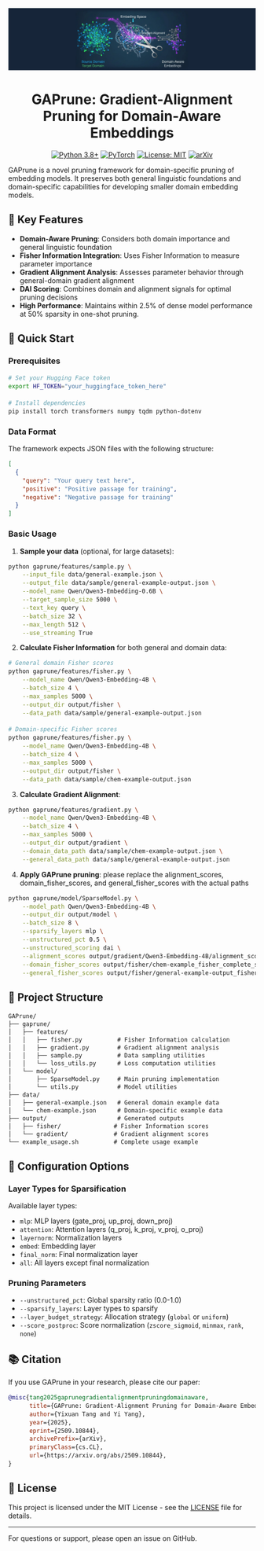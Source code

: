 <div align="center">
  <img src="https://github.com/yixuantt/picx-images-hosting/raw/master/logo.7lkco20x1m.webp" alt="GAPrune Logo" width="800">
  
  # GAPrune: Gradient-Alignment Pruning for Domain-Aware Embeddings
  
  [![Python 3.8+](https://img.shields.io/badge/python-3.8+-blue.svg)](https://www.python.org/downloads/)
  [![PyTorch](https://img.shields.io/badge/PyTorch-1.9+-red.svg)](https://pytorch.org/)
  [![License: MIT](https://img.shields.io/badge/License-MIT-yellow.svg)](https://opensource.org/licenses/MIT)
  [![arXiv](https://img.shields.io/badge/arXiv-2509.10844-b31b1b.svg)](https://arxiv.org/abs/2509.10844)
</div>


GAPrune is a novel pruning framework for domain-specific pruning of embedding models. It preserves both general linguistic foundations and domain-specific capabilities for developing smaller domain embedding models.

## 🎯 Key Features

- **Domain-Aware Pruning**: Considers both domain importance and general linguistic foundation
- **Fisher Information Integration**: Uses Fisher Information to measure parameter importance
- **Gradient Alignment Analysis**: Assesses parameter behavior through general-domain gradient alignment
- **DAI Scoring**: Combines domain and alignment signals for optimal pruning decisions
- **High Performance**: Maintains within 2.5% of dense model performance at 50% sparsity in one-shot pruning.

## 🚀 Quick Start

### Prerequisites

```bash
# Set your Hugging Face token
export HF_TOKEN="your_huggingface_token_here"

# Install dependencies
pip install torch transformers numpy tqdm python-dotenv
```

### Data Format

The framework expects JSON files with the following structure:

```json
[
  {
    "query": "Your query text here",
    "positive": "Positive passage for training",
    "negative": "Negative passage for training"
  }
]
```

### Basic Usage

1. **Sample your data** (optional, for large datasets):
```bash
python gaprune/features/sample.py \
    --input_file data/general-example.json \
    --output_file data/sample/general-example-output.json \
    --model_name Qwen/Qwen3-Embedding-0.6B \
    --target_sample_size 5000 \
    --text_key query \
    --batch_size 32 \
    --max_length 512 \
    --use_streaming True
```

2. **Calculate Fisher Information** for both general and domain data:
```bash
# General domain Fisher scores
python gaprune/features/fisher.py \
    --model_name Qwen/Qwen3-Embedding-4B \
    --batch_size 4 \
    --max_samples 5000 \
    --output_dir output/fisher \
    --data_path data/sample/general-example-output.json

# Domain-specific Fisher scores
python gaprune/features/fisher.py \
    --model_name Qwen/Qwen3-Embedding-4B \
    --batch_size 4 \
    --max_samples 5000 \
    --output_dir output/fisher \
    --data_path data/sample/chem-example-output.json
```

3. **Calculate Gradient Alignment**:
```bash
python gaprune/features/gradient.py \
    --model_name Qwen/Qwen3-Embedding-4B \
    --batch_size 4 \
    --max_samples 5000 \
    --output_dir output/gradient \
    --domain_data_path data/sample/chem-example-output.json \
    --general_data_path data/sample/general-example-output.json
```

4. **Apply GAPrune pruning**: please replace the alignment_scores, domain_fisher_scores, and general_fisher_scores with the actual paths
```bash
python gaprune/model/SparseModel.py \
    --model_path Qwen/Qwen3-Embedding-4B \
    --output_dir output/model \
    --batch_size 8 \
    --sparsify_layers mlp \
    --unstructured_pct 0.5 \
    --unstructured_scoring dai \
    --alignment_scores output/gradient/Qwen3-Embedding-4B/alignment_scores_Qwen3-Embedding-4B_20250914_001132.json \
    --domain_fisher_scores output/fisher/chem-example_fisher_complete_scores_20250913_235811.json \
    --general_fisher_scores output/fisher/general-example-output_fisher_complete_scores_20250913_235418.json
```

## 📁 Project Structure

```
GAPrune/
├── gaprune/
│   ├── features/
│   │   ├── fisher.py          # Fisher Information calculation
│   │   ├── gradient.py        # Gradient alignment analysis
│   │   ├── sample.py          # Data sampling utilities
│   │   └── loss_utils.py      # Loss computation utilities
│   └── model/
│       ├── SparseModel.py     # Main pruning implementation
│       └── utils.py           # Model utilities
├── data/
│   ├── general-example.json   # General domain example data
│   └── chem-example.json      # Domain-specific example data
├── output/                    # Generated outputs
│   ├── fisher/               # Fisher Information scores
│   └── gradient/             # Gradient alignment scores
└── example_usage.sh          # Complete usage example
```

## 🔧 Configuration Options

### Layer Types for Sparsification

Available layer types:
- `mlp`: MLP layers (gate_proj, up_proj, down_proj)
- `attention`: Attention layers (q_proj, k_proj, v_proj, o_proj)
- `layernorm`: Normalization layers
- `embed`: Embedding layer
- `final_norm`: Final normalization layer
- `all`: All layers except final normalization

### Pruning Parameters

- `--unstructured_pct`: Global sparsity ratio (0.0-1.0)
- `--sparsify_layers`: Layer types to sparsify
- `--layer_budget_strategy`: Allocation strategy (`global` or `uniform`)
- `--score_postproc`: Score normalization (`zscore_sigmoid`, `minmax`, `rank`, `none`)


## 📚 Citation

If you use GAPrune in your research, please cite our paper:

```bibtex
@misc{tang2025gaprunegradientalignmentpruningdomainaware,
      title={GAPrune: Gradient-Alignment Pruning for Domain-Aware Embeddings}, 
      author={Yixuan Tang and Yi Yang},
      year={2025},
      eprint={2509.10844},
      archivePrefix={arXiv},
      primaryClass={cs.CL},
      url={https://arxiv.org/abs/2509.10844}, 
}
```

## 📄 License

This project is licensed under the MIT License - see the [LICENSE](LICENSE) file for details.

---

For questions or support, please open an issue on GitHub.

